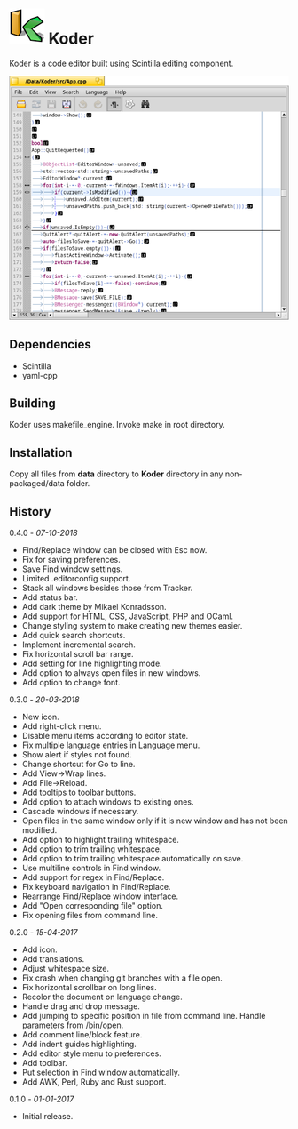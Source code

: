# **![Koder icon](./artwork/Koder_icon_64.png)** Koder

Koder is a code editor built using Scintilla editing component.

![Screenshot](./artwork/Koder.png)

## Dependencies

* Scintilla
* yaml-cpp

## Building

Koder uses makefile_engine. Invoke make in root directory.

## Installation

Copy all files from **data** directory to **Koder** directory in any non-packaged/data folder.

## History

0.4.0 - *07-10-2018*

* Find/Replace window can be closed with Esc now.
* Fix for saving preferences.
* Save Find window settings.
* Limited .editorconfig support.
* Stack all windows besides those from Tracker.
* Add status bar.
* Add dark theme by Mikael Konradsson.
* Add support for HTML, CSS, JavaScript, PHP and OCaml.
* Change styling system to make creating new themes easier.
* Add quick search shortcuts.
* Implement incremental search.
* Fix horizontal scroll bar range.
* Add setting for line highlighting mode.
* Add option to always open files in new windows.
* Add option to change font.

0.3.0 - *20-03-2018*

* New icon.
* Add right-click menu.
* Disable menu items according to editor state.
* Fix multiple language entries in Language menu.
* Show alert if styles not found.
* Change shortcut for Go to line.
* Add View->Wrap lines.
* Add File->Reload.
* Add tooltips to toolbar buttons.
* Add option to attach windows to existing ones.
* Cascade windows if necessary.
* Open files in the same window only if it is new window and has not been modified.
* Add option to highlight trailing whitespace.
* Add option to trim trailing whitespace.
* Add option to trim trailing whitespace automatically on save.
* Use multiline controls in Find window.
* Add support for regex in Find/Replace.
* Fix keyboard navigation in Find/Replace.
* Rearrange Find/Replace window interface.
* Add "Open corresponding file" option.
* Fix opening files from command line.

0.2.0 - *15-04-2017*

* Add icon.
* Add translations.
* Adjust whitespace size.
* Fix crash when changing git branches with a file open.
* Fix horizontal scrollbar on long lines.
* Recolor the document on language change.
* Handle drag and drop message.
* Add jumping to specific position in file from command line. Handle parameters from /bin/open.
* Add comment line/block feature.
* Add indent guides highlighting.
* Add editor style menu to preferences.
* Add toolbar.
* Put selection in Find window automatically.
* Add AWK, Perl, Ruby and Rust support.

0.1.0 - *01-01-2017*

* Initial release.